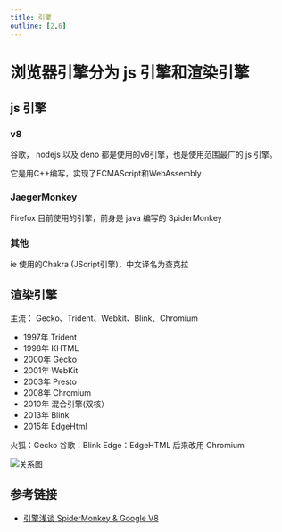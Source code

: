 ```yaml
---
title: 引擎
outline: [2,6]
---
```


# 浏览器引擎分为 js 引擎和渲染引擎

## js 引擎

### v8

谷歌， nodejs 以及 deno 都是使用的v8引擎，也是使用范围最广的 js 引擎。

它是用C++编写，实现了ECMAScript和WebAssembly

### JaegerMonkey

Firefox 目前使用的引擎，前身是 java 编写的 SpiderMonkey

### 其他

ie 使用的Chakra (JScript引擎)，中文译名为查克拉

## 渲染引擎

主流： Gecko、Trident、Webkit、Blink、Chromium

- 1997年 Trident
- 1998年 KHTML
- 2000年 Gecko
- 2001年 WebKit
- 2003年 Presto
- 2008年 Chromium
- 2010年 混合引擎(双核）
- 2013年 Blink
- 2015年 EdgeHtml

火狐：Gecko
谷歌：Blink
Edge：EdgeHTML 后来改用 Chromium

![关系图](/images/render-engine.png)

## 参考链接

- [引擎浅谈 SpiderMonkey & Google V8](https://www.wangshaoxing.com/blog/javascript-engines.html)
